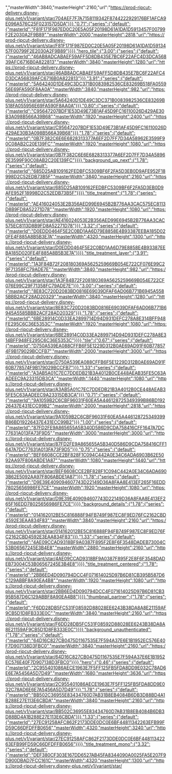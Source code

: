 ","masterWidth":3840,"masterHeight":2160,"url":"https://prod-ripcut-delivery.disney-plus.net/v1/variant/star/704AEF7F7A7158119342F8744222929176BF1AFCA9E096A576C25F023157D5DA"}}},"0.71":{"series":{"default":{"masterId":"F81F171F987ED0C20E5A05F20198D61A1DA1D5913457F00799F2E2030A2F9B89","masterWidth":2000,"masterHeight":2818,"url":"https://prod-ripcut-delivery.disney-plus.net/v1/variant/star/F81F171F987ED0C20E5A05F20198D61A1DA1D5913457F00799F2E2030A2F9B89"}}}},"hero_tile":{"3.00":{"series":{"default":{"masterId":"46AB8ADCABAEF59AFF5D8DB435E7BC6F22AFC4D3DCA56839AFC6716B0A822813","masterWidth":3840,"masterHeight":1280,"url":"https://prod-ripcut-delivery.disney-plus.net/v1/variant/star/46AB8ADCABAEF59AFF5D8DB435E7BC6F22AFC4D3DCA56839AFC6716B0A822813"}}},"3.91":{"series":{"default":{"masterId":"5A64240D1DE49C3DC371B0083982536CE83269B518FA055956E69FA590F8AA0A","masterWidth":3840,"masterHeight":982,"url":"https://prod-ripcut-delivery.disney-plus.net/v1/variant/star/5A64240D1DE49C3DC371B0083982536CE83269B518FA055956E69FA590F8AA0A"}}},"0.80":{"series":{"default":{"masterId":"C95647207BDF1E53D49E73B1AF45D9FC16110026D429AE30B3A098B566A39B68","masterWidth":1920,"masterHeight":2400,"url":"https://prod-ripcut-delivery.disney-plus.net/v1/variant/star/C95647207BDF1E53D49E73B1AF45D9FC16110026D429AE30B3A098B566A39B68"}}},"1.78":{"series":{"default":{"masterId":"0B7F382C6E6E6828313377A6EF2D7FF7D34A58962E3599F90C08AB2C20E139FC","masterWidth":1920,"masterHeight":1080,"url":"https://prod-ripcut-delivery.disney-plus.net/v1/variant/star/0B7F382C6E6E6828313377A6EF2D7FF7D34A58962E3599F90C08AB2C20E139FC"}}}},"background_up_next":{"1.78":{"series":{"default":{"masterId":"685D25AB109162FEDBFC5309BF6F2FA5D3EB0D9AFE952F18998D2C52EDB73B5F","masterWidth":3840,"masterHeight":2160,"url":"https://prod-ripcut-delivery.disney-plus.net/v1/variant/star/685D25AB109162FEDBFC5309BF6F2FA5D3EB0D9AFE952F18998D2C52EDB73B5F"}}}},"title_treatment":{"1.78":{"series":{"default":{"masterId":"AE416024053E2B356AED99E6945B2B776AA3CAC575EC8113D8B9FD8A52271D78","masterWidth":1920,"masterHeight":1080,"url":"https://prod-ripcut-delivery.disney-plus.net/v1/variant/star/AE416024053E2B356AED99E6945B2B776AA3CAC575EC8113D8B9FD8A52271D78"}}},"3.32":{"series":{"default":{"masterId":"D0EDD0464F5E2C0BD1AA6D79E8858E4B93387EEBA185D020FE4F885A8B5B3E7A","masterWidth":4320,"masterHeight":1300,"url":"https://prod-ripcut-delivery.disney-plus.net/v1/variant/star/D0EDD0464F5E2C0BD1AA6D79E8858E4B93387EEBA185D020FE4F885A8B5B3E7A"}}}},"title_treatment_layer":{"3.91":{"series":{"default":{"masterId":"1A3F84B72F208180369A5625259669B054E722CF076E99C29F71358FC79ADE7E","masterWidth":3840,"masterHeight":982,"url":"https://prod-ripcut-delivery.disney-plus.net/v1/variant/star/1A3F84B72F208180369A5625259669B054E722CF076E99C29F71358FC79ADE7E"}}},"3.00":{"series":{"default":{"masterId":"8E83C720D2083BD0816E69039DFAF6AD06B771B6945A5585BBB2ACF28AD20329","masterWidth":3840,"masterHeight":1280,"url":"https://prod-ripcut-delivery.disney-plus.net/v1/variant/star/8E83C720D2083BD0816E69039DFAF6AD06B771B6945A5585BBB2ACF28AD20329"}}},"1.78":{"series":{"default":{"masterId":"6BE28914C0D33EA2899714D94D931DEFC278A8E314BFF948FE295C6C36E5353C","masterWidth":1920,"masterHeight":1080,"url":"https://prod-ripcut-delivery.disney-plus.net/v1/variant/star/6BE28914C0D33EA2899714D94D931DEFC278A8E314BFF948FE295C6C36E5353C"}}}},"tile":{"0.67":{"series":{"default":{"masterId":"D750A539EA088CFFB6F5E1229D312B0AE69AD91F60B778574F9B179029BCCFB7","masterWidth":2000,"masterHeight":3000,"url":"https://prod-ripcut-delivery.disney-plus.net/v1/variant/star/D750A539EA088CFFB6F5E1229D312B0AE69AD91F60B778574F9B179029BCCFB7"}}},"1.33":{"series":{"default":{"masterId":"A3AB5A01C7EC7DDEDB21B3A4012B0CE448AEAB35FE5C63AADEEC9A23315DB3CA","masterWidth":1440,"masterHeight":1080,"url":"https://prod-ripcut-delivery.disney-plus.net/v1/variant/star/A3AB5A01C7EC7DDEDB21B3A4012B0CE448AEAB35FE5C63AADEEC9A23315DB3CA"}}},"0.71":{"series":{"default":{"masterId":"9A1059B2C6CBF96031F60EA5A446128725349399B86BD19226437E431ECC99B2","masterWidth":2000,"masterHeight":2818,"url":"https://prod-ripcut-delivery.disney-plus.net/v1/variant/star/9A1059B2C6CBF96031F60EA5A446128725349399B86BD19226437E431ECC99B2"}}},"1.00":{"series":{"default":{"masterId":"87FD2FE9A865655A5B340D586D9CDA758416CFF1647A7DC77631A013FA73F9D5","masterWidth":3000,"masterHeight":3000,"url":"https://prod-ripcut-delivery.disney-plus.net/v1/variant/star/87FD2FE9A865655A5B340D586D9CDA758416CFF1647A7DC77631A013FA73F9D5"}}},"0.75":{"series":{"default":{"masterId":"BEF6608CCE2BF828F1C094C442A0E34C6ADA6903B62E5092AA97F806ABDE1A87","masterWidth":1080,"masterHeight":1440,"url":"https://prod-ripcut-delivery.disney-plus.net/v1/variant/star/BEF6608CCE2BF828F1C094C442A0E34C6ADA6903B62E5092AA97F806ABDE1A87"}}},"1.78":{"series":{"default":{"masterId":"D9E39E409094607743D22149D36A8FAA8E413EF265F16EDD78025656986FE7CE","masterWidth":1920,"masterHeight":1080,"url":"https://prod-ripcut-delivery.disney-plus.net/v1/variant/star/D9E39E409094607743D22149D36A8FAA8E413EF265F16EDD78025656986FE7CE"}}}},"background_details":{"1.78":{"series":{"default":{"masterId":"014162012BE5C816888F94FB749F987EC8F9ED76FC2162CBD4592E3EAA834F83","masterWidth":3840,"masterHeight":2160,"url":"https://prod-ripcut-delivery.disney-plus.net/v1/variant/star/014162012BE5C816888F94FB749F987EC8F9ED76FC2162CBD4592E3EAA834F83"}}},"1.33":{"series":{"default":{"masterId":"4AE09CCAD9318BF9A0387F895F2E8F6F3548DADEB73004C53B06567245E3B4E8","masterWidth":2880,"masterHeight":2160,"url":"https://prod-ripcut-delivery.disney-plus.net/v1/variant/star/4AE09CCAD9318BF9A0387F895F2E8F6F3548DADEB73004C53B06567245E3B4E8"}}}},"title_treatment_centered":{"1.78":{"series":{"default":{"masterId":"2BB6ED4D090794DCC4F071614025D97B6D81CB395B587D6C129ABBF8A90EA4B8","masterWidth":1920,"masterHeight":1080,"url":"https://prod-ripcut-delivery.disney-plus.net/v1/variant/star/2BB6ED4D090794DCC4F071614025D97B6D81CB395B587D6C129ABBF8A90EA4B8"}}}},"thumbnail_partner":{"1.78":{"series":{"default":{"masterId":"F6DD28DB5FC531F08592D88028EE6243B38DA8A8E21159AF9CB5D1D8FB333E0C","masterWidth":3840,"masterHeight":2160,"url":"https://prod-ripcut-delivery.disney-plus.net/v1/variant/star/F6DD28DB5FC531F08592D88028EE6243B38DA8A8E21159AF9CB5D1D8FB333E0C"}}}},"background_unauthenticated":{"1.78":{"series":{"default":{"masterId":"64D16C827CB0475D1167535E7F594A37E6E1B1952EC576E40F7D907138D3FBC0","masterWidth":3840,"masterHeight":2160,"url":"https://prod-ripcut-delivery.disney-plus.net/v1/variant/star/64D16C827CB0475D1167535E7F594A37E6E1B1952EC576E40F7D907138D3FBC0"}}}},"hero":{"0.46":{"series":{"default":{"masterId":"2C955401086AECE1963E7F5FF125FB5FDA8DD9E032C78AD6E6E7A5456A5D7D49","masterWidth":1680,"masterHeight":3636,"url":"https://prod-ripcut-delivery.disney-plus.net/v1/variant/star/2C955401086AECE1963E7F5FF125FB5FDA8DD9E032C78AD6E6E7A5456A5D7D49"}}},"1.78":{"series":{"default":{"masterId":"BB502C36955E83434760D7AB31B8EB4084B6DB3D88BD4A1B288E27E113E6CBDA","masterWidth":3840,"masterHeight":2160,"url":"https://prod-ripcut-delivery.disney-plus.net/v1/variant/star/BB502C36955E83434760D7AB31B8EB4084B6DB3D88BD4A1B288E27E113E6CBDA"}}},"1.33":{"series":{"default":{"masterId":"27EC91258AFC862F2173DDE0DC0E6BF44811342263EFB99FD59C66DFDFFB0656","masterWidth":4320,"masterHeight":3240,"url":"https://prod-ripcut-delivery.disney-plus.net/v1/variant/star/27EC91258AFC862F2173DDE0DC0E6BF44811342263EFB99FD59C66DFDFFB0656"}}}},"title_treatment_mono":{"3.32":{"series":{"default":{"masterId":"DEF380CF303E167DD6527AB45FA8344090A0025FA5E207F9D900DBAD7FCC161C","masterWidth":4320,"masterHeight":1300,"url":"https://prod-ripcut-delivery.disney-plus.net/v1/variant/star/
